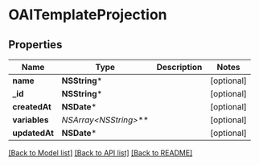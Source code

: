 # OAITemplateProjection

## Properties
Name | Type | Description | Notes
------------ | ------------- | ------------- | -------------
**name** | **NSString*** |  | [optional] 
**_id** | **NSString*** |  | [optional] 
**createdAt** | **NSDate*** |  | [optional] 
**variables** | **NSArray&lt;NSString*&gt;*** |  | [optional] 
**updatedAt** | **NSDate*** |  | [optional] 

[[Back to Model list]](../README#documentation-for-models) [[Back to API list]](../README#documentation-for-api-endpoints) [[Back to README]](../README)



